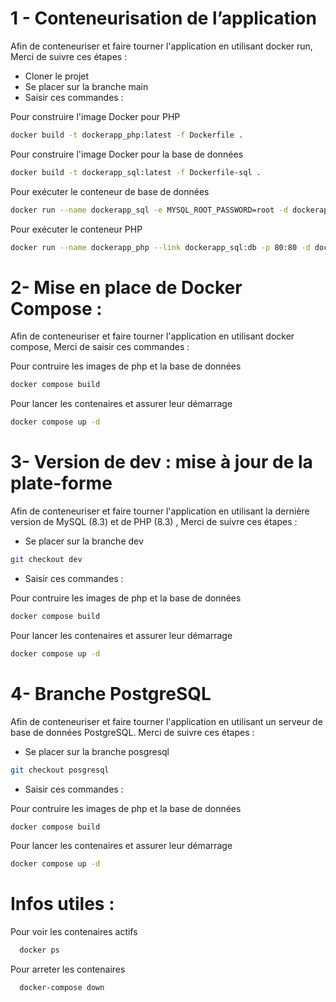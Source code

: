  # 1 - Conteneurisation de l’application 

Afin de conteneuriser et faire tourner l'application en utilisant docker run, Merci de suivre ces étapes :

- Cloner le projet 
- Se placer sur la branche main
- Saisir ces commandes :
  
Pour construire l'image Docker pour PHP 
```sh
docker build -t dockerapp_php:latest -f Dockerfile .
```

Pour construire l'image Docker pour la base de données 
```sh
docker build -t dockerapp_sql:latest -f Dockerfile-sql .    
```

Pour exécuter le conteneur de base de données
```sh
docker run --name dockerapp_sql -e MYSQL_ROOT_PASSWORD=root -d dockerapp_sql:latest  
```

Pour exécuter le conteneur PHP
```sh
docker run --name dockerapp_php --link dockerapp_sql:db -p 80:80 -d dockerapp_php:latest
``` 

 # 2- Mise en place de Docker Compose : 

 Afin de conteneuriser et faire tourner l'application en utilisant docker compose, Merci de saisir ces commandes :
 
Pour contruire les images de php et la base de données
```sh
docker compose build
```
Pour lancer les contenaires et assurer leur démarrage
```sh
docker compose up -d
```

 # 3- Version de dev : mise à jour de la plate-forme
 
  Afin de conteneuriser et faire tourner l'application en utilisant la dernière version de MySQL (8.3) et de PHP (8.3) , Merci de suivre ces étapes :
  
- Se placer sur la branche dev
```sh
git checkout dev
```
- Saisir ces commandes :
  
Pour contruire les images de php et la base de données
```sh
docker compose build
```
Pour lancer les contenaires et assurer leur démarrage
```sh
docker compose up -d
```

 # 4- Branche PostgreSQL
  Afin de conteneuriser et faire tourner l'application en utilisant un serveur de base de données PostgreSQL. Merci de suivre ces étapes :
  
- Se placer sur la branche posgresql
```sh
git checkout posgresql
```
- Saisir ces commandes :
  
Pour contruire les images de php et la base de données
```sh
docker compose build
```
Pour lancer les contenaires et assurer leur démarrage
```sh
docker compose up -d
```


# Infos utiles : 
Pour voir les contenaires actifs
```sh
  docker ps
```
Pour arreter les contenaires 
```sh
  docker-compose down
```
